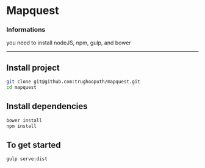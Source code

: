 # Mapquest

### Informations
you need to install nodeJS, npm, gulp, and bower

--------------
## Install project
``` bash
git clone git@github.com:trughooputh/mapquest.git
cd mapquest
```

## Install dependencies
``` bash
bower install
npm install
```

## To get started
``` bash
gulp serve:dist
```
